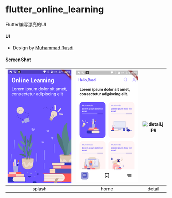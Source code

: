 # flutter_online_learning
Flutter编写漂亮的UI

#### UI
- Design by [Muhammad Rusdi](https://www.uplabs.com/posts/online-learning-app-1dc9e5b2-bcd4-4c2e-b53c-9c935b5dccb7)

#### ScreenShot
| ![splash](screenshot/splash.png) | ![home](screenshot/home.png) | ![detail.jpg](screenshot/detail.jpg) |
| :--: | :--: | :--: |
| splash | home | detail |
